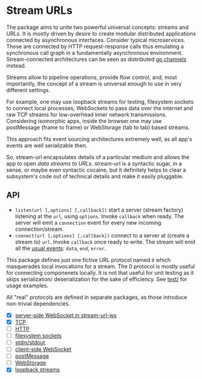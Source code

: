 Stream URLs
===========

The package aims to unite two powerful universal concepts: streams and
URLs.  It is mostly driven by desire to create modular distributed
applications connected by asynchronous interfaces.
Consider typical microservices. Those are connected by HTTP
request-response calls thus emulating a synchronous call graph in a
fundamentally asynchronous environment.  Stream-connected
architectures can be seen as distributed [go channels][go] instead.

Streams allow to pipeline operations, provide flow control, and, most
importantly, the concept of a stream is universal enough to use in 
very different settings.

For example, one may use loopback streams for testing, filesystem sockets
to connect local processes, WebSockets to pass data over the internet
and raw TCP streams for low-overhead inner network transmissions.
Considering isomorphic apps, inside the browser one may use postMessage
(frame to frame) or WebStorage (tab to tab) based streams.

This approach fits event sourcing architectures extremely well, as
all app's events are well serializable then.

So, stream-url encapsulates details of a particular medium and allows
the app to open *data streams to URLs*.
stream-url is a syntactic sugar, in a sense, or maybe even syntactic
cocaine, but it definitely helps to clear a subsystem's code out of
technical details and make it easily pluggable.

## API

* `listen(url [,options] [,callback])` start a server (stream factory)
    listening at the `url`, using `options`. Invoke `callback` when
    ready. The server will emit a `connection` event for every new
    incoming connection/stream.
* `connect(url [,options] [,callback])` connect to a server at (create
    a stream to) `url`. Invoke `callback` once ready to write.
    The stream will emit all the [usual events][stream]:
    `data`, `end`, `error`.

This package defines just one fictive URL protocol named `0` which
masquerades local invocations for a stream. The 0 protocol is mostly
useful for connecting componenets locally. It is not that useful for
unit testing as it skips serialization/ deserialization for the sake
of efficiency. See [test/][test] for usage examples.

All "real" protocols are defined in separate packages, as those
introduce non-trivial dependencies.
- [x] [server-side WebSocket in stream-url-ws][su-ws]
- [x] [TCP][su-node]
- [ ] [HTTP][su-node]
- [ ] [filesystem sockets][su-node]
- [ ] [stdin/stdout][su-node]
- [ ] [client-side WebSocket][su-bro]
- [ ] [postMessage][su-bro]
- [ ] [WebStorage][su-bro]
- [x] [loopback streams][swarm-bat]

[go]: https://gobyexample.com/channels
[stream]: https://iojs.org/api/stream.html
[test]: test/01_connect_listen.js
[su-ws]: https://github.com/gritzko/stream-url-ws
[su-node]: https://github.com/gritzko/stream-url-node
[su-bro]: https://github.com/gritzko/stream-url-browser
[swarm-bat]: https://github.com/gritzko/swarm

